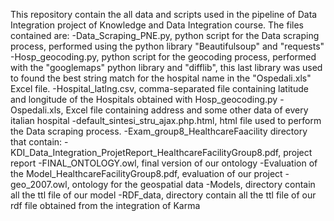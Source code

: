 This repository contain the all data and scripts used in the pipeline of Data Integration project of Knowledge and Data Integration course. 
The files contained are:
  -Data_Scraping_PNE.py, python script for the Data scraping process, performed using the python library "Beautifulsoup" and      "requests" 
  -Hosp_geocoding.py, python script for the geocoding process, performed with the "googlemaps" python library and "difflib",      this last library was used to found the best string match for the hospital name in the "Ospedali.xls" Excel file.
  -Hospital_latlng.csv, comma-separated file containing latitude and longitude of the Hospitals obtained with Hosp_geocoding.py
  -Ospedali.xls, Excel file containing address and some other data of every italian hospital
  -default_sintesi_stru_ajax.php.html, html file used to perform the Data scraping process.
  -Exam_group8_HealthcareFaacility directory that contain:
    -KDI_Data_Integration_ProjetReport_HealthcareFacilityGroup8.pdf, project report
    -FINAL_ONTOLOGY.owl, final version of our ontology
    -Evaluation of the Model_HealthcareFacilityGroup8.pdf, evaluation of our project
    -geo_2007.owl, ontology for the geospatial data
    -Models, directory contain all the ttl file of our model
    -RDF_data, directory contain all the ttl file of our rdf file obtained from the integration of Karma
    
